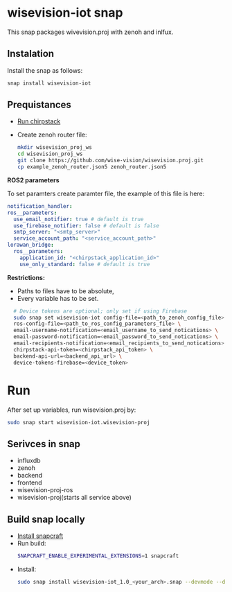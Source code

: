 
# wisevision-iot snap

This snap packages wivevision.proj with zenoh and inlfux.

## Instalation

Install the snap as follows:

```bash
snap install wisevision-iot
```

## Prequistances


- [Run chirpstack](https://www.chirpstack.io/docs/getting-started/docker.html)

- Create zenoh router file:
  ```bash
  mkdir wisevision_proj_ws
  cd wisevision_proj_ws
  git clone https://github.com/wise-vision/wisevision.proj.git
  cp example_zenoh_router.json5 zenoh_router.json5
  ```
**ROS2 parameters**

To set paramters create paramter file, the example of this file is here:
```yaml
notification_handler:
ros__parameters:
  use_email_notifier: true # default is true
  use_firebase_notifier: false # default is false
  smtp_server: "<smtp_server>"
  service_account_path: "<service_account_path>"
lorawan_bridge:
  ros__parameters:
    application_id: "<chirpstack_application_id>"
    use_only_standard: false # default is true
```
**Restrictions:**
- Paths to files have to be absolute,
- Every variable has to be set.

```bash
  # Device tokens are optional; only set if using Firebase
  sudo snap set wisevision-iot config-file=<path_to_zenoh_config_file> \ 
  ros-config-file=<path_to_ros_config_parameters_file> \
  email-username-notification=<email_username_to_send_notications> \
  email-password-notification=<email_password_to_send_notications> \
  email-recipients-notification=<email_recipients_to_send_notications> \
  chirpstack-api-token=<chirpstack_api_token> \
  backend-api-url=<backend_api_url> \
  device-tokens-firebase=<device_token>
```


# Run
After set up variables, run wisevision.proj by:
```bash
sudo snap start wisevision-iot.wisevision-proj
```

## Serivces in snap
- influxdb
- zenoh
- backend
- frontend
- wisevision-proj-ros
- wisevision-proj(starts all service above)

## Build snap locally

- [Install snapcraft](https://snapcraft.io/docs/snapcraft-setup)
- Run build:
  ```bash
  SNAPCRAFT_ENABLE_EXPERIMENTAL_EXTENSIONS=1 snapcraft
  ```
- Install:
  ```bash
  sudo snap install wisevision-iot_1.0_<your_arch>.snap --devmode --dangerous 
  ```

